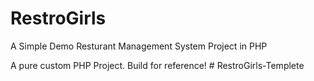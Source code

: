 # RestroGirls

A Simple Demo Resturant Management System Project in PHP


A pure custom PHP Project. Build for reference!
#   R e s t r o G i r l s - T e m p l e t e  
 